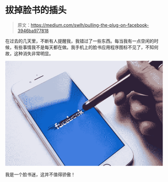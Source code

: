 # 拔掉脸书的插头

> 原文：<https://medium.com/swlh/pulling-the-plug-on-facebook-3946ba977818>

在过去的几天里，不断有人提醒我，我错过了一些东西。每当我有一点空闲的时候，有些事情我不是每天都在做。我手机上的脸书应用程序图标不见了，不知何故，这种消失非常明显。

![](img/f5efa2f14c1f5cd4dc76ab4e5c5eb056.png)

我是一个脸书迷，这并不值得骄傲！